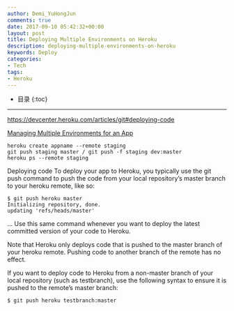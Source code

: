 ```yaml
---
author: Demi_YuHongJun
comments: true
date: 2017-09-10 05:42:32+00:00
layout: post
title: Deploying Multiple Environments on Heroku
description: deploying-multiple-environments-on-heroku
keywords: Deploy
categories:
- Tech
tags:
- Heroku
---
```

* 目录
{:toc}
---

https://devcenter.heroku.com/articles/git#deploying-code

[Managing Multiple Environments for an App](https://devcenter.heroku.com/articles/multiple-environments)

```
heroku create appname --remote staging
git push staging master / git push -f staging dev:master
heroku ps --remote staging
```

Deploying code
To deploy your app to Heroku, you typically use the git push command to push the code from your local repository’s master branch to your heroku remote, like so:
```
$ git push heroku master
Initializing repository, done.
updating 'refs/heads/master'
```
...
Use this same command whenever you want to deploy the latest committed version of your code to Heroku.

Note that Heroku only deploys code that is pushed to the master branch of your heroku remote. Pushing code to another branch of the remote has no effect.

If you want to deploy code to Heroku from a non-master branch of your local repository (such as testbranch), use the following syntax to ensure it is pushed to the remote’s master branch:
```
$ git push heroku testbranch:master
```


